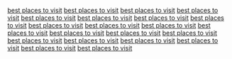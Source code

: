 <a href="http://images.google.lk/url?q=https://sunvilla.in">best places to visit</a>
<a href="https://maps.google.co.ve/url?q=https://sunvilla.in">best places to visit</a>
<a href="https://images.google.com/url?q=https://sunvilla.in">best places to visit</a>
<a href="http://maps.google.com.sl/url?q=https://sunvilla.in">best places to visit</a>
<a href="https://images.google.ga/url?q=https://sunvilla.in">best places to visit</a>
<a href="https://www.google.ne/url?q=https://sunvilla.in">best places to visit</a>
<a href="https://maps.google.rs/url?q=https://sunvilla.in">best places to visit</a>
<a href="https://images.google.si/url?q=https://sunvilla.in">best places to visit</a>
<a href="https://maps.google.ae/url?sa=t&url=https://sunvilla.in/">best places to visit</a>
<a href="https://ipv4.google.com/url?sa=t&url=https://sunvilla.in/">best places to visit</a>
<a href="https://maps.google.com.ar/url?sa=t&url=https://sunvilla.in/">best places to visit</a>
<a href="https://images.google.ae/url?q=https://sunvilla.in">best places to visit</a>
<a href="https://ipv4.google.com/url?q=https://sunvilla.in">best places to visit</a>
<a href="https://maps.google.com.pe/url?sa=t&url=https://sunvilla.in/">best places to visit</a>
<a href="https://images.google.com.pe/url?q=https://sunvilla.in">best places to visit</a>
<a href="http://images.google.lk/url?q=https://sunvilla.in">best places to visit</a>
<a href="https://maps.google.co.ve/url?q=https://sunvilla.in">best places to visit</a>
<a href="https://images.google.com/url?q=https://sunvilla.in">best places to visit</a>
<a href="http://maps.google.com.sl/url?q=https://sunvilla.in">best places to visit</a>
<a href="https://images.google.ga/url?q=https://sunvilla.in">best places to visit</a>
<a href="https://www.google.ne/url?q=https://sunvilla.in">best places to visit</a>
